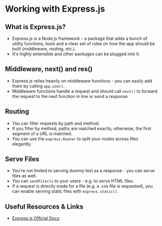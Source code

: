 # Working with Express.js

## What is Express.js?

- Express.js is a Node.js framework - a package that adds a bunch of utility functions, tools and a clear set of rules on how the app should be built (middleware, routing, etc.).
- It's highly extensible and other packages can be plugged into it.

## Middleware, next() and res()

- Express.js relies heavily on middleware functions - you can easily add them by calling `app.use()`.
- Middleware functions handle a request and should call `next()` to forward the request to the next function in line or send a response.

## Routing

- You can filter requests by path and method.
- If you filter by method, paths are matched exactly, otherwise, the first segment of a URL is matched.
- You can use the `express.Router` to split your routes across files elegantly.

## Serve Files

- You're not limited to serving dummy text as a response - you can serve files as well.
- You can `sendFile()s` to your users - e.g. to serve HTML files.
- If a request is directly made for a file (e.g. a .css file is requested), you can enable serving static files with `express.static()`.

## Useful Resources & Links

- [Express.js Official Docs](https://expressjs.com/en/starter/installing.html)

